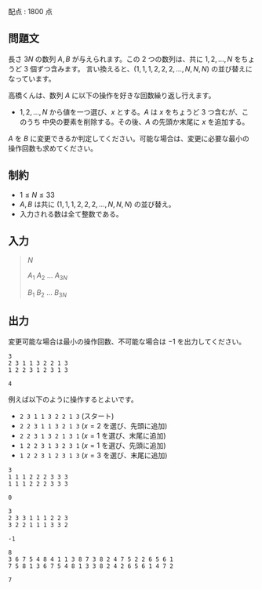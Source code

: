 配点 : $1800$ 点

## 問題文

長さ $3N$ の数列 $A, B$ が与えられます。この $2$ つの数列は、共に $1, 2, \dots, N$ をちょうど $3$ 個ずつ含みます。
言い換えると、$(1, 1, 1, 2, 2, 2, \dots, N, N, N)$ の並び替えになっています。

高橋くんは、数列 $A$ に以下の操作を好きな回数繰り返し行えます。

- $1, 2, \dots, N$ から値を一つ選び、$x$ とする。$A$ は $x$ をちょうど $3$ つ含むが、このうち 中央の要素を削除する。その後、$A$ の先頭か末尾に $x$ を追加する。

$A$ を $B$ に変更できるか判定してください。可能な場合は、変更に必要な最小の操作回数も求めてください。

## 制約

- $1 \leq N \leq 33$
- $A, B$ は共に $(1, 1, 1, 2, 2, 2, \dots, N, N, N)$ の並び替え。
- 入力される数は全て整数である。

## 入力

> $N$
> 
> $A_1$ $A_2$ ... $A_{3N}$
> 
> $B_1$ $B_2$ ... $B_{3N}$

## 出力

変更可能な場合は最小の操作回数、不可能な場合は $-1$ を出力してください。

```input1
3
2 3 1 1 3 2 2 1 3
1 2 2 3 1 2 3 1 3
```

```output1
4
```

例えば以下のように操作するとよいです。

- `2 3 1 1 3 2 2 1 3` (スタート)
- `2 2 3 1 1 3 2 1 3` ($x = 2$ を選び、先頭に追加)
- `2 2 3 1 3 2 1 3 1` ($x = 1$ を選び、末尾に追加)
- `1 2 2 3 1 3 2 3 1` ($x = 1$ を選び、先頭に追加)
- `1 2 2 3 1 2 3 1 3` ($x = 3$ を選び、末尾に追加)

```input2
3
1 1 1 2 2 2 3 3 3
1 1 1 2 2 2 3 3 3
```

```output2
0
```

```input3
3
2 3 3 1 1 1 2 2 3
3 2 2 1 1 1 3 3 2
```

```output3
-1
```

```input4
8
3 6 7 5 4 8 4 1 1 3 8 7 3 8 2 4 7 5 2 2 6 5 6 1
7 5 8 1 3 6 7 5 4 8 1 3 3 8 2 4 2 6 5 6 1 4 7 2
```

```output4
7
```